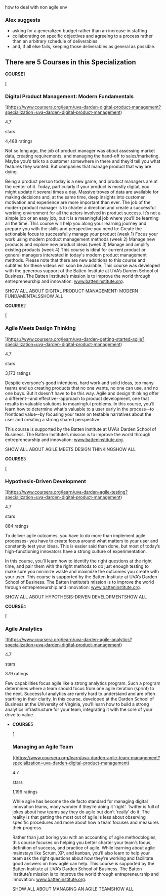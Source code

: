 how to deal with non agile env


### Alex suggests 
 - asking for a generalized budget rather than an increase in staffing
 - collaborating on specific objectives and agreeing to a process rather than an arbitrary schedule of deliverables
 - and, if all else fails, keeping those deliverables as general as possible.




## There are 5 Courses in this Specialization

**COURSE**1

[

### Digital Product Management: Modern Fundamentals



](https://www.coursera.org/learn/uva-darden-digital-product-management?specialization=uva-darden-digital-product-management)

4.7

stars

4,488 ratings

Not so long ago, the job of product manager was about assessing market data, creating requirements, and managing the hand-off to sales/marketing. Maybe you’d talk to a customer somewhere in there and they’d tell you what features they wanted. But companies that manage product that way are dying.

Being a product person today is a new game, and product managers are at the center of it. Today, particularly if your product is mostly digital, you might update it several times a day. Massive troves of data are available for making decisions and, at the same time, deep insights into customer motivation and experience are more important than ever. The job of the modern product manager is to charter a direction and create a successful working environment for all the actors involved in product success. It’s not a simple job or an easy job, but it is a meaningful job where you’ll be learning all the time. This course will help you along your learning journey and prepare you with the skills and perspective you need to: Create the actionable focus to successfully manage your product (week 1) Focus your work using modern product management methods (week 2) Manage new products and explore new product ideas (week 3) Manage and amplify existing products (week 4) This course is ideal for current product or general managers interested in today's modern product management methods. Please note that there are new additions to this course and subtitles for these videos will soon be available. This course was developed with the generous support of the Batten Institute at UVA’s Darden School of Business. The Batten Institute’s mission is to improve the world through entrepreneurship and innovation: www.batteninstitute.org.

SHOW ALL ABOUT DIGITAL PRODUCT MANAGEMENT: MODERN FUNDAMENTALSSHOW ALL

**COURSE**2

[

### Agile Meets Design Thinking



](https://www.coursera.org/learn/uva-darden-getting-started-agile?specialization=uva-darden-digital-product-management)

4.7

stars

3,173 ratings

Despite everyone's good intentions, hard work and solid ideas, too many teams end up creating products that no one wants, no one can use, and no one buys. But it doesn't have to be this way. Agile and design thinking offer a different--and effective--approach to product development, one that results in valuable solutions to meaningful problems. In this course, you’ll learn how to determine what's valuable to a user early in the process--to frontload value--by focusing your team on testable narratives about the user and creating a strong shared perspective.

This course is supported by the Batten Institute at UVA’s Darden School of Business. The Batten Institute’s mission is to improve the world through entrepreneurship and innovation: www.batteninstitute.org.

SHOW ALL ABOUT AGILE MEETS DESIGN THINKINGSHOW ALL

**COURSE**3

[

### Hypothesis-Driven Development



](https://www.coursera.org/learn/uva-darden-agile-testing?specialization=uva-darden-digital-product-management)

4.7

stars

884 ratings

To deliver agile outcomes, you have to do more than implement agile processes- you have to create focus around what matters to your user and constantly test your ideas. This is easier said than done, but most of today’s high-functioning innovators have a strong culture of experimentation.

In this course, you’ll learn how to identify the right questions at the right time, and pair them with the right methods to do just enough testing to make sure you minimize waste and maximize the outcomes you create with your user. This course is supported by the Batten Institute at UVA’s Darden School of Business. The Batten Institute’s mission is to improve the world through entrepreneurship and innovation: www.batteninstitute.org.

SHOW ALL ABOUT HYPOTHESIS-DRIVEN DEVELOPMENTSHOW ALL

**COURSE**4

[

### Agile Analytics



](https://www.coursera.org/learn/uva-darden-agile-analytics?specialization=uva-darden-digital-product-management)

4.7

stars

379 ratings

Few capabilities focus agile like a strong analytics program. Such a program determines where a team should focus from one agile iteration (sprint) to the next. Successful analytics are rarely hard to understand and are often startling in their clarity. In this course, developed at the Darden School of Business at the University of Virginia, you'll learn how to build a strong analytics infrastructure for your team, integrating it with the core of your drive to value.

-   **COURSE**5
    
    [
    
    ### Managing an Agile Team
    
    
    
    ](https://www.coursera.org/learn/uva-darden-agile-team-management?specialization=uva-darden-digital-product-management)
    
    4.7
    
    stars
    
    1,196 ratings
    
    While agile has become the de facto standard for managing digital innovation teams, many wonder if they’re doing it ‘right’. Twitter is full of jokes about how teams say they do agile but don’t ‘really’ do it. The reality is that getting the most out of agile is less about observing specific procedures and more about how a team focuses and measures their progress.
    
    Rather than just boring you with an accounting of agile methodologies, this course focuses on helping you better charter your team’s focus, definition of success, and practice of agile. While learning about agile mainstays like Scrum, XP, and kanban, you’ll also learn to help your team ask the right questions about how they’re working and facilitate good answers on how agile can help. This course is supported by the Batten Institute at UVA’s Darden School of Business. The Batten Institute’s mission is to improve the world through entrepreneurship and innovation: www.batteninstitute.org.
    
    SHOW ALL ABOUT MANAGING AN AGILE TEAMSHOW ALL